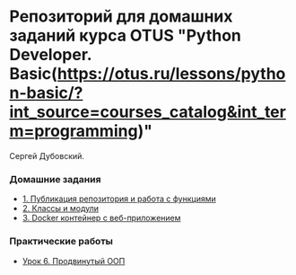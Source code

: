 # Репозиторий для домашних заданий курса OTUS "Python Developer. Basic(https://otus.ru/lessons/python-basic/?int_source=courses_catalog&int_term=programming)"

Сергей Дубовский.

### Домашние задания
- [1. Публикация репозитория и работа с функциями](homework_01/)
- [2. Классы и модули](homework_02/)
- [3. Docker контейнер c веб-приложением](homework_03/)


### Практические работы
- [Урок 6. Продвинутый ООП](practice_06/)
